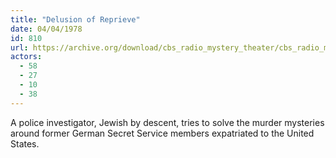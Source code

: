 ```yaml
---
title: "Delusion of Reprieve"
date: 04/04/1978
id: 810
url: https://archive.org/download/cbs_radio_mystery_theater/cbs_radio_mystery_theater-0801-0850.zip/cbs_radio_mystery_theater-0801-0850%2Fcbsrmt_0810_delusion_of_reprieve.mp3
actors:
  - 58
  - 27
  - 10
  - 38
---
```

A police investigator, Jewish by descent, tries to solve the murder mysteries around former German Secret Service members expatriated to the United States.